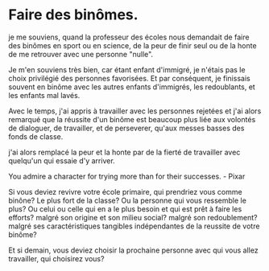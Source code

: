 # Faire des binômes.

je me souviens, quand la professeur des écoles nous demandait de faire des binômes en sport ou en science, de la peur de finir seul ou de la honte de me retrouver avec une personne "nulle".

Je m'en souviens très bien, car étant enfant d'immigré, je n'étais pas le choix privilégié des personnes favorisées. Et par conséquent, je finissais souvent en binôme avec les autres enfants d'immigrés, les redoublants, et les enfants mal lavés.

Avec le temps, j'ai appris à travailler avec les personnes rejetées et j'ai alors remarqué que la réussite d'un binôme est beaucoup plus liée aux volontés de dialoguer, de travailler, et de perseverer, qu'aux messes basses des fonds de classe. 

j'ai alors remplacé la peur et la honte par de la fierté de travailler avec quelqu'un qui essaie d'y arriver.

You admire a character for trying more than for their successes. - Pixar

Si vous deviez revivre votre école primaire, qui prendriez vous comme binône? Le plus fort de la classe? Ou la personne qui vous ressemble le plus? Ou celui ou celle qui en a le plus besoin et qui est prêt à faire les efforts? malgré son origine et son milieu social? malgré son redoublement? malgré ses caractéristiques tangibles indépendantes de la reussite de votre binôme?

Et si demain, vous deviez choisir la prochaine personne avec qui vous allez travailler, qui choisirez vous?
